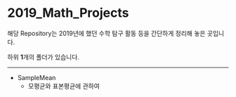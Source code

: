 # 2019_Math_Projects

해당 Repository는 2019년에 했던 수학 탐구 활동 등을 간단하게 정리해 놓은 곳입니다.

하위 **1**개의 폴더가 있습니다.<br />

***

- SampleMean
    - 모평균와 표본평균에 관하여